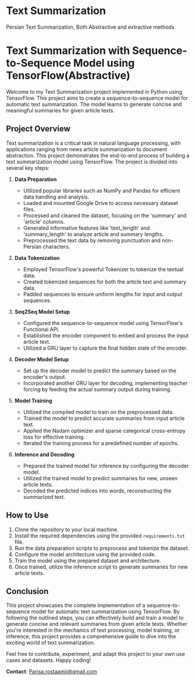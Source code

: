 # Text Summarization
Persian Text Summarization, Both Abstractive and extractive methods

# Text Summarization with Sequence-to-Sequence Model using TensorFlow(Abstractive)


Welcome to my Text Summarization project implemented in Python using TensorFlow. This project aims to create a sequence-to-sequence model for automatic text summarization. The model learns to generate concise and meaningful summaries for given article texts. 

## Project Overview

Text summarization is a critical task in natural language processing, with applications ranging from news article summarization to document abstraction. This project demonstrates the end-to-end process of building a text summarization model using TensorFlow. The project is divided into several key steps:

1. **Data Preparation**
    - Utilized popular libraries such as NumPy and Pandas for efficient data handling and analysis.
    - Loaded and mounted Google Drive to access necessary dataset files.
    - Processed and cleaned the dataset, focusing on the 'summary' and 'article' columns.
    - Generated informative features like 'text_length' and 'summary_length' to analyze article and summary lengths.
    - Preprocessed the text data by removing punctuation and non-Persian characters.

2. **Data Tokenization**
    - Employed TensorFlow's powerful Tokenizer to tokenize the textual data.
    - Created tokenized sequences for both the article text and summary data.
    - Padded sequences to ensure uniform lengths for input and output sequences.

3. **Seq2Seq Model Setup**
    - Configured the sequence-to-sequence model using TensorFlow's Functional API.
    - Established the encoder component to embed and process the input article text.
    - Utilized a GRU layer to capture the final hidden state of the encoder.

4. **Decoder Model Setup**
    - Set up the decoder model to predict the summary based on the encoder's output.
    - Incorporated another GRU layer for decoding, implementing teacher forcing by feeding the actual summary output during training.

5. **Model Training**
    - Utilized the compiled model to train on the preprocessed data.
    - Trained the model to predict accurate summaries from input article text.
    - Applied the Nadam optimizer and sparse categorical cross-entropy loss for effective training.
    - Iterated the training process for a predefined number of epochs.

6. **Inference and Decoding**
    - Prepared the trained model for inference by configuring the decoder model.
    - Utilized the trained model to predict summaries for new, unseen article texts.
    - Decoded the predicted indices into words, reconstructing the summarized text.

## How to Use

1. Clone the repository to your local machine.
2. Install the required dependencies using the provided `requirements.txt` file.
3. Run the data preparation scripts to preprocess and tokenize the dataset.
4. Configure the model architecture using the provided code.
5. Train the model using the prepared dataset and architecture.
6. Once trained, utilize the inference script to generate summaries for new article texts.

## Conclusion

This project showcases the complete implementation of a sequence-to-sequence model for automatic text summarization using TensorFlow. By following the outlined steps, you can effectively build and train a model to generate concise and relevant summaries from given article texts. Whether you're interested in the mechanics of text processing, model training, or inference, this project provides a comprehensive guide to dive into the exciting world of text summarization.

Feel free to contribute, experiment, and adapt this project to your own use cases and datasets. Happy coding!


**Contact**: Parisa.rostaamii@gmail.com


